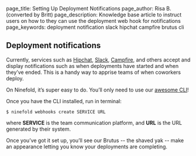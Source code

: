 page_title: Setting Up Deployment Notifications
page_author: Risa B. (converted by Britt)
page_description: Knowledge base article to instruct users on how to they can use the deployment web hook for notifications 
page_keywords: deployment notification slack hipchat campfire brutus cli 

## Deployment notifications

Currently, services such as [Hipchat](https://www.hipchat.com/), [Slack](https://slack.com/), [Campfire](https://campfirenow.com/), and others accept and display notifications such as when deployments have started and when they’ve ended. This is a handy way to apprise teams of when coworkers deploy.

On Ninefold, it’s super easy to do.  You’ll only need to use our [awesome CLI](http://www.ninefold.com/docs/getstarted/how_to_install_and_utilize_the_cli)!

Once you have the CLI installed, run in terminal:

	$ ninefold webhooks create SERVICE URL

where __SERVICE__ is the team communication platform, and __URL__ is the URL generated by their system.

Once you’ve got it set up, you’ll see our Brutus -- the shaved yak -- make an appearance letting you know your deployments are completing.
